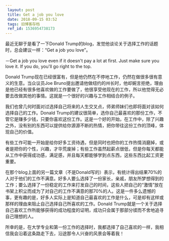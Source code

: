 ```yaml
---
 layout: post
 title: Get a job you love
 date: 2018-09-15 03:52
 tags: 旧博客存档
 ref_id: 1536954738173
---
```

最近无聊于是看了一下Donald Trump的blog，发觉他谈论关于选择工作的话题时，总会建议一样：“Get a job you love”。



－Get a job you love even if it doesn't pay a lot at first. Just make sure you
love it. If you do, you'll go right to the top.



Donald Trump现在已经很富有，但是他仍然在不停地工作，仍然在做很多很有意义的生意。当众议员Joe
Bruno提出邀请他做纽约的州长时，他却婉言拒绝，理由是他已经有很多他喜欢做的工作要做了，他很享受他现在的工作，所以他觉得无必要去改做其他的事情。这就是一个很好的兴趣与工作相结合的例子。



我们也曾几何时面对过选择自己将来的人生交叉点，师弟师妹们也即将面对该如何选择自己的工作。Donald
Trump的建议很简单，选你自己最喜欢的那份工作，不管它是赚多少钱，只要你喜欢这份工作。这是一个好的开始，在工作中，除了兴趣之外，没有别的东西可以提供给你源源不断的热情，把你带往这份工作的顶峰，体现自己的价值。



有些工作可能一开始是给你好多工资待遇，但是同时也把你的工作热情消磨掉，或者是把你的个性，兴趣，才华荒废掉；有些工作虽然起薪点很低，但是你每天都能从工作中获得成功感，满足感，并且每天都能够学到点东西，这些东西比起工资更重要。



在那个blog上面的另一篇文章（不是Donald写的）表示，有统计得出结果70%的人对于他们的工作不满意。好多人要么选择了一份家长，亲戚，朋友所梦想得到的工作；要么选择了一份稳定的工作来打发自己的时间，这些人把自己的“激情”放在书架上积尘而成为了对自己的工作不满意的那70%的人。这是一件多么遗憾的事，更有趣的是，好多人实际上是知道自己最喜欢的工作是什么，可是却有这样或那样的理由来阻止自己选择自己所喜欢的工作。Donald
Trump就是一个关于选择自己喜欢工作所能够获得的成功程度的证明，成功只会属于那部分锲而不舍地追寻自己理想的人。



所幸的是，在大学专业和第一份工作的选择时，我都选择了自己喜欢的一样，我相信我会沿着这条路走下去，沿途那令人兴奋的风景会等着我！


